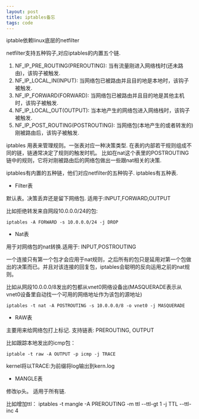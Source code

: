 ```yaml
---
layout: post
title: iptables备忘
tags: code
---
```


iptable依赖linux底层的netfilter

netfilter支持五种钩子,对应iptables的内置五个链.

1. NF_IP_PRE_ROUTING(PREROUTING):   当有流量刚进入网络栈时(还未路由)，该钩子被触发.
2. NF_IP_LOCAL_IN(INPUT): 当网络包已被路由并且目的地是本地时，该钩子被触发.
3. NF_IP_FORWARD(FORWARD): 当网络包已被路由并且目的地是其他主机时，该钩子被触发. 
4. NF_IP_LOCAL_OUT(OUTPUT): 当本地产生的网络包进入网络栈时，该钩子被触发.
5. NF_IP_POST_ROUTING(POSTROUTING): 当网络包(本地产生的或者转发的)刚被路由后，该钩子被触发.

iptables 用表来管理规则。一张表对应一种决策类型. 在表的内部若干规则组成不同的链，链通常决定了规则的触发时机。
比如在nat这个表里的POSTROUTING链中的规则，它将对刚被路由后的网络包做出一些跟nat相关的决策.

iptables有内置的五种链，他们对应netfilter的五种钩子.
iptables有五种表.

- Filter表

默认表。决策丢弃还是留下网络包. 适用于:INPUT,FORWARD,OUTPUT

比如拒绝转发来自网段10.0.0.0/24的包:

    iptables -A FORWARD -s 10.0.0.0/24 -j DROP

- Nat表

用于对网络包的nat转换.适用于: INPUT,POSTROUTING

一个连接只有第一个包才会应用于nat规则，之后所有的包只是延用对第一个包做出的决策而已。并且对该连接的回复包，iptables会聪明的反向运用之前的nat规则。

比如从网段10.0.0.0/8发出的包都从vnet0网络设备出(MASQUERADE表示从vnet0设备里自动找一个可用的网络地址作为该包的源地址)

    iptables -t nat -A POSTROUTING -s 10.0.0.0/8 -o vnet0 -j MASQUERADE


- RAW表 

主要用来给网络包打上标记. 支持链表: PREROUTING, OUTPUT

比如跟踪本地发出的icmp包：

    iptable -t raw -A OUTPUT -p icmp -j TRACE

kernel将以TRACE:为前缀将log输出到kern.log

- MANGLE表

修改ip头。 适用于所有链.

比如增加ttl：
 iptables -t mangle -A PREROUTING -m ttl --ttl-gt 1 -j TTL --ttl-inc 4

